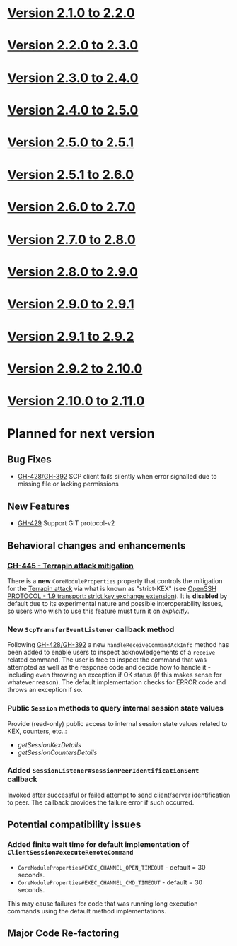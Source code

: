 # [Version 2.1.0 to 2.2.0](./docs/changes/2.2.0.md)

# [Version 2.2.0 to 2.3.0](./docs/changes/2.3.0.md)

# [Version 2.3.0 to 2.4.0](./docs/changes/2.4.0.md)

# [Version 2.4.0 to 2.5.0](./docs/changes/2.5.0.md)

# [Version 2.5.0 to 2.5.1](./docs/changes/2.5.1.md)

# [Version 2.5.1 to 2.6.0](./docs/changes/2.6.0.md)

# [Version 2.6.0 to 2.7.0](./docs/changes/2.7.0.md)

# [Version 2.7.0 to 2.8.0](./docs/changes/2.8.0.md)

# [Version 2.8.0 to 2.9.0](./docs/changes/2.9.0.md)

# [Version 2.9.0 to 2.9.1](./docs/changes/2.9.1.md)

# [Version 2.9.1 to 2.9.2](./docs/changes/2.9.2.md)

# [Version 2.9.2 to 2.10.0](./docs/changes/2.10.0.md)

# [Version 2.10.0 to 2.11.0](./docs/changes/2.11.0.md)

# Planned for next version

## Bug Fixes

* [GH-428/GH-392](https://github.com/apache/mina-sshd/issues/428) SCP client fails silently when error signalled due to missing file or lacking permissions

## New Features

* [GH-429](https://github.com/apache/mina-sshd/issues/429) Support GIT protocol-v2

## Behavioral changes and enhancements

### [GH-445 - Terrapin attack mitigation](https://github.com/apache/mina-sshd/issues/429)

There is a **new** `CoreModuleProperties` property that controls the mitigation for the [Terrapin attack](https://terrapin-attack.com/) via what is known as
"strict-KEX" (see [OpenSSH PROTOCOL - 1.9 transport: strict key exchange extension](https://github.com/openssh/openssh-portable/blob/master/PROTOCOL)).
It is **disabled** by default due to its experimental nature and possible interoperability issues, so users who wish to use this feature must turn it on *explicitly*.

### New `ScpTransferEventListener` callback method

Following [GH-428/GH-392](https://github.com/apache/mina-sshd/issues/428) a new `handleReceiveCommandAckInfo` method has been added to enable users to inspect
acknowledgements of a `receive` related command. The user is free to inspect the command that was attempted as well as the response code and decide how
to handle it - including even throwing an exception if OK status (if this makes sense for whatever reason). The default implementation checks for ERROR code and throws
an exception if so.

### Public `Session` methods to query internal session state values

Provide (read-only) public access to internal session state values related to KEX, counters, etc..:

* *getSessionKexDetails*
* *getSessionCountersDetails*

### Added `SessionListener#sessionPeerIdentificationSent` callback

Invoked after successful or failed attempt to send client/server identification to peer. The callback provides the failure error if such occurred.

## Potential compatibility issues

### Added finite wait time for default implementation of `ClientSession#executeRemoteCommand`

* `CoreModuleProperties#EXEC_CHANNEL_OPEN_TIMEOUT` - default = 30 seconds.
* `CoreModuleProperties#EXEC_CHANNEL_CMD_TIMEOUT` - default = 30 seconds.

This may cause failures for code that was running long execution commands using the default method implementations.

## Major Code Re-factoring

